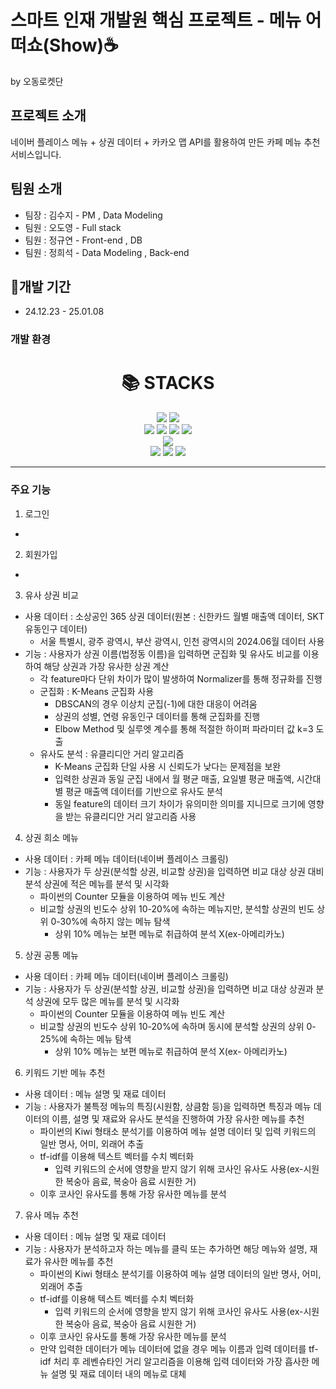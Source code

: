 # 스마트 인재 개발원 핵심 프로젝트 - 메뉴 어떠쇼(Show)☕️
by 오동로켓단

## 프로젝트 소개
네이버 플레이스 메뉴 + 상권 데이터 + 카카오 맵 API를 활용하여 만든 카페 메뉴 추천 서비스입니다.

## 팀원 소개
- 팀장 : 김수지 - PM , Data Modeling
- 팀원 : 오도영 - Full stack
- 팀원 : 정규연 - Front-end , DB
- 팀원 : 정희석 - Data Modeling , Back-end
  
## 📅개발 기간
- 24.12.23 - 25.01.08

### 개발 환경
<div align=center><h1>📚 STACKS</h1></div>

<div align=center> 
  <img src="https://img.shields.io/badge/java-007396?style=for-the-badge&logo=java&logoColor=white"> 
  <img src="https://img.shields.io/badge/python-3776AB?style=for-the-badge&logo=python&logoColor=white"> 
  <br>
  
  <img src="https://img.shields.io/badge/html5-E34F26?style=for-the-badge&logo=html5&logoColor=white"> 
  <img src="https://img.shields.io/badge/css-1572B6?style=for-the-badge&logo=css3&logoColor=white"> 
  <img src="https://img.shields.io/badge/javascript-F7DF1E?style=for-the-badge&logo=javascript&logoColor=black"> 
  <img src="https://img.shields.io/badge/jquery-0769AD?style=for-the-badge&logo=jquery&logoColor=white">
  <br>

  <img src="https://img.shields.io/badge/mysql-4479A1?style=for-the-badge&logo=mysql&logoColor=white"> 
  <br>
  
  <img src="https://img.shields.io/badge/spring-6DB33F?style=for-the-badge&logo=spring&logoColor=white"> 
  <img src="https://img.shields.io/badge/flask-000000?style=for-the-badge&logo=flask&logoColor=white">
  <img src="https://img.shields.io/badge/github-181717?style=for-the-badge&logo=github&logoColor=white">


</div>

---
### 주요 기능
1. 로그인
- 

2. 회원가입
- 

3. 유사 상권 비교
- 사용 데이터 : 소상공인 365 상권 데이터(원본 : 신한카드 월별 매출액 데이터, SKT 유동인구 데이터)
  - 서울 특별시, 광주 광역시, 부산 광역시, 인천 광역시의 2024.06월 데이터 사용
- 기능 : 사용자가 상권 이름(법정동 이름)을 입력하면 군집화 및 유사도 비교를 이용하여 해당 상권과 가장 유사한 상권 계산
  - 각 feature마다 단위 차이가 많이 발생하여 Normalizer를 통해 정규화를 진행
  - 군집화 : K-Means 군집화 사용
    - DBSCAN의 경우 이상치 군집(-1)에 대한 대응이 어려움
    - 상권의 성별, 연령 유동인구 데이터를 통해 군집화를 진행
    - Elbow Method 및 실루엣 계수를 통해 적절한 하이퍼 파라미터 값 k=3 도출
  - 유사도 분석 : 유클리디안 거리 알고리즘
    - K-Means 군집화 단일 사용 시 신뢰도가 낮다는 문제점을 보완
    - 입력한 상권과 동일 군집 내에서 월 평균 매출, 요일별 평균 매출액, 시간대 별 평균 매출액 데이터를 기반으로 유사도 분석
    - 동일 feature의 데이터 크기 차이가 유의미한 의미를 지니므로 크기에 영향을 받는 유클리디안 거리 알고리즘 사용

4. 상권 희소 메뉴
- 사용 데이터 : 카페 메뉴 데이터(네이버 플레이스 크롤링)
- 기능 : 사용자가 두 상권(분석할 상권, 비교할 상권)을 입력하면 비교 대상 상권 대비 분석 상권에 적은 메뉴를 분석 및 시각화
  - 파이썬의 Counter 모듈을 이용하여 메뉴 빈도 계산
  - 비교할 상권의 빈도수 상위 10-20%에 속하는 메뉴지만, 분석할 상권의 빈도 상위 0-30%에 속하지 않는 메뉴 탐색
    - 상위 10% 메뉴는 보편 메뉴로 취급하여 분석 X(ex-아메리카노)

5. 상권 공통 메뉴
- 사용 데이터 : 카페 메뉴 데이터(네이버 플레이스 크롤링)
- 기능 : 사용자가 두 상권(분석할 상권, 비교할 상권)을 입력하면 비교 대상 상권과 분석 상권에 모두 많은 메뉴를 분석 및 시각화
  - 파이썬의 Counter 모듈을 이용하여 메뉴 빈도 계산
  - 비교할 상권의 빈도수 상위 10-20%에 속하며 동시에 분석할 상권의 상위 0-25%에 속하는 메뉴 탐색
    - 상위 10% 메뉴는 보편 메뉴로 취급하여 분석 X(ex- 아메리카노)

6. 키워드 기반 메뉴 추천
- 사용 데이터 : 메뉴 설명 및 재료 데이터
- 기능 : 사용자가 불특정 메뉴의 특징(시원함, 상큼함 등)을 입력하면 특징과 메뉴 데이터의 이름, 설명 및 재료와 유사도 분석을 진행하여 가장 유사한 메뉴를 추천
  - 파이썬의 Kiwi 형태소 분석기를 이용하여 메뉴 설명 데이터 및 입력 키워드의 일반 명사, 어미, 외래어 추출
  - tf-idf를 이용해 텍스트 벡터를 수치 벡터화
    - 입력 키워드의 순서에 영향을 받지 않기 위해 코사인 유사도 사용(ex-시원한 복숭아 음료, 복숭아 음료 시원한 거)
  - 이후 코사인 유사도를 통해 가장 유사한 메뉴를 분석

7. 유사 메뉴 추천
- 사용 데이터 : 메뉴 설명 및 재료 데이터
- 기능 : 사용자가 분석하고자 하는 메뉴를 클릭 또는 추가하면 해당 메뉴와 설명, 재료가 유사한 메뉴를 추천
  - 파이썬의 Kiwi 형태소 분석기를 이용하여 메뉴 설명 데이터의 일반 명사, 어미, 외래어 추출
  - tf-idf를 이용해 텍스트 벡터를 수치 벡터화
    - 입력 키워드의 순서에 영향을 받지 않기 위해 코사인 유사도 사용(ex-시원한 복숭아 음료, 복숭아 음료 시원한 거)
  - 이후 코사인 유사도를 통해 가장 유사한 메뉴를 분석
  - 만약 입력한 데이터가 메뉴 데이터에 없을 경우 메뉴 이름과 입력 데이터를 tf-idf 처리 후 레벤슈타인 거리 알고리즘을 이용해 입력 데이터와 가장 흡사한 메뉴 설명 및 재료 데이터 내의 메뉴로 대체
